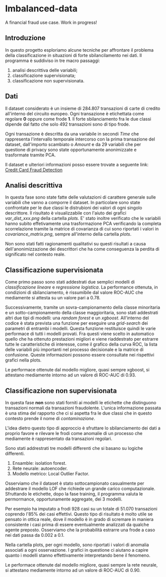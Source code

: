 # Imbalanced-data
 A financial fraud use case. Work in progress!

## Introduzione

In questo progetto esploriamo alcune tecniche per affrontare il problema della classificazione in situazioni di forte sbilancilamento nei dati. Il programma è suddiviso in tre macro passaggi:

1. analisi descrittiva delle variabili;
2. classificazione supervisionata;
3. classificazione non supervisionata.

## Dati

Il dataset considerato è un insieme di 284.807 transazioni di carte di credito all'interno del circuito europeo. Ogni transazione è etichettata come regolare **0** oppure come frode **1**. Il forte sbilanciamento fra le due classi dipende dal fatto che solo 492 transazioni sono di tipo frode.

Ogni transazione è descritta da una variabile in secondi *Time* che rappresenta l'intervallo temporale intercorso con la prima transazione del dataset, dall'importo scambiato o *Amount*  e da 29 variabili che per questione di privacy sono state opportunamente anonimizzate e trasformate tramite PCA. 

Il dataset e ulteriori informazioni posso essere trovate a seguente link: [Credit Card Fraud Detection](https://www.kaggle.com/mlg-ulb/creditcardfraud)

## Analisi descrittiva

In questa fase sono state fatte delle valutazioni di carattere generale sulle variabili che vanno a comporre il dataset. In particolare sono state confrontate per le due classi le distrubioni dei valori di ogni singolo descrittore. Il risultato è visualizzabile con l'aiuto dei grafici *var_dist_xxx.png* della cartella *plots*. E' stato inoltre verificato che le variabili hanno subito effetivamente una trasformazione PCA verificando la completa scorrelazione tramite la matrice di covarianza di cui sono riportati i valori in  *covariance_matrix.png*, sempre all'interno della cartella *plots*.

Non sono stati fatti ragionamenti qualitativi su questi risultati a causa dell'anonimizzazione dei descrittori che ha come conseguenza la perdita di significato nel contesto reale.



## Classificazione supervisionata

Come primo passo sono stati addestrati due semplici modelli di *classificazione lineare* e *regressione logistica*. La performance ottenuta, in condizioni di sbilanciamento, è rissumibile dal valore ROC-AUC che mediamente si attesta su un valore pari a 0.78. 

Successivamente, tramite un sovra-campionamento della classe minoritaria e un sotto-campionamento della classe maggioritaria, sono stati addestrati altri due tipi di modelli: una *random forest* e un *xgboost*. All'interno del codice è stata prevista una funzione per eseguire una *grid-search* dei parametri di entrambi i modelli. Questa funzione restituisce quindi le varie performace di tutti i modelli provati. Fra questi viene scelto in automatico quello che ha ottenuto prestazioni migliori e viene riaddestrato per estrarre tutte le caratteristiche di interesse, come il grafico della curva ROC, la lista delle variabili più importanti nel processo decisionale e la matrice di confusione. Queste informazioni possono essere consultate nei rispettivi grafici nella plots. 

Le performace ottenute dal modello migliore, quasi sempre xgboost, si attestano mediamente intorno ad un valore di ROC-AUC di 0.93.



## Classificazione non supervisionata

In questa fase **non** sono stati forniti ai modelli le etichette che distinguono transazioni normali da transazioni fraudolente. L'unica informazione passata è una stima del rapporto che ci si aspetta fra le due classi che in questo contesto prende il nome di *contaminazione*. 

L'idea dietro questo tipo di approccio è sfruttare lo sbilanciamento dei dati a proprio favore e rilevare le frodi come anomalie di un processo che mediamente è rappresentato da transazioni regolari.

Sono stati addrestrati tre modelli differenti che si basano su logiche differenti.

1. Ensamble: isolation forest.
2. Rete neurale: autoencoder.
3. Modello metrico: Local Outlier Factor.

Osserviamo che il dataset è stato sottocampionato casualmente per addestrare il modello LOF che richiede un grande carico computazionale. Sfruttando le etichette, dopo la fase  training, il programma valuta le permormance, opportunamente aggregate, dei 3 modelli.

Per esempio ha imputato a frodi 928 casi su un totale di 51.070  transazioni coprendo l'85% dei casi effettivi. Questo tipo di risultato è molto utile se pensato in ottica reale, dove il modello è in grado di scremare in maniera consistente i casi prima di essere eventualmente analizzati da qualche agente preposto. Osserviamo che la probabilità estrarre una frode a caso nei dati passa da 0.002 a 0.1.

Nella cartella plots, per ogni modello, sono riportati i valori di anomalia associati a ogni osservazione. I grafici in questione ci aiutano a capire quanto i modelli stanno effettivamente interpretando bene il fenomeno.

Le performace ottenute dal modello migliore, quasi sempre la rete neurale, si attestano mediamente intorno ad un valore di ROC-AUC di 0.90.